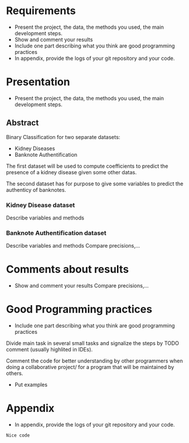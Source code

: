 # Requirements
- Present the project, the data, the methods you used, the main development steps.
- Show and comment your results
- Include one part describing what you think are good programming practices
- In appendix, provide the logs of your git repository and your code.

# Presentation
- Present the project, the data, the methods you used, the main development steps.

## Abstract
Binary Classification for two separate datasets:
- Kidney Diseases
- Banknote Authentification

The first dataset will be used to compute coefficients to predict the presence of a kidney disease given some other datas.

The second dataset has for purpose to give some variables to predict the authenticy of banknotes.

### Kidney Disease dataset
Describe variables and methods

### Banknote Authentification dataset
Describe variables and methods
Compare precisions,...

# Comments about results
- Show and comment your results
Compare precisions,...

# Good Programming practices
- Include one part describing what you think are good programming practices

Divide main task in several small tasks and signalize the steps by TODO comment (usually highlited in IDEs).

Comment the code for better understanding by other programmers when doing a collaborative project/ for a program that will be maintained by others.
- Put examples

# Appendix
- In appendix, provide the logs of your git repository and your code.

```
Nice code
```
